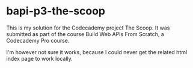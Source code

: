# bapi-p3-the-scoop

This is my solution for the Codecademy project The Scoop. It was submitted as part of the course Build Web APIs From Scratch, a Codecademy Pro course. 

I'm however not sure it works, because I could never get the related html index page to work locally. 
